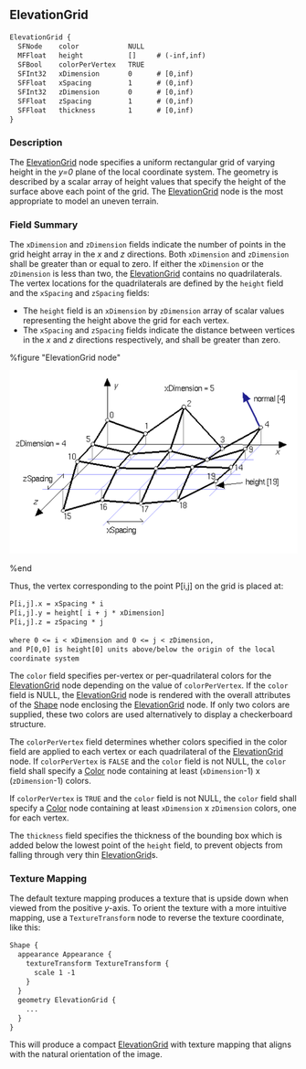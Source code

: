 ## ElevationGrid

```
ElevationGrid {
  SFNode    color            NULL
  MFFloat   height           []     # (-inf,inf)
  SFBool    colorPerVertex   TRUE
  SFInt32   xDimension       0      # [0,inf)
  SFFloat   xSpacing         1      # (0,inf)
  SFInt32   zDimension       0      # [0,inf)
  SFFloat   zSpacing         1      # (0,inf)
  SFFloat   thickness        1      # [0,inf)
}
```

### Description

The [ElevationGrid](#elevationgrid) node specifies a uniform rectangular grid of
varying height in the *y=0* plane of the local coordinate system. The geometry
is described by a scalar array of height values that specify the height of the
surface above each point of the grid. The [ElevationGrid](#elevationgrid) node
is the most appropriate to model an uneven terrain.

### Field Summary

The `xDimension` and `zDimension` fields indicate the number of points in the
grid height array in the *x* and *z* directions. Both `xDimension` and
`zDimension` shall be greater than or equal to zero. If either the `xDimension`
or the `zDimension` is less than two, the [ElevationGrid](#elevationgrid)
contains no quadrilaterals. The vertex locations for the quadrilaterals are
defined by the `height` field and the `xSpacing` and `zSpacing` fields:

- The `height` field is an `xDimension` by `zDimension` array of scalar values
representing the height above the grid for each vertex.
- The `xSpacing` and `zSpacing` fields indicate the distance between vertices in
the *x* and *z* directions respectively, and shall be greater than zero.

%figure "ElevationGrid node"

![ElevationGrid node](images/elevation_grid.png)

%end

Thus, the vertex corresponding to the point P[i,j] on the grid is placed at:

```
P[i,j].x = xSpacing * i
P[i,j].y = height[ i + j * xDimension]
P[i,j].z = zSpacing * j

where 0 <= i < xDimension and 0 <= j < zDimension,
and P[0,0] is height[0] units above/below the origin of the local
coordinate system
```

The `color` field specifies per-vertex or per-quadrilateral colors for the
[ElevationGrid](#elevationgrid) node depending on the value of `colorPerVertex`.
If the `color` field is NULL, the [ElevationGrid](#elevationgrid) node is
rendered with the overall attributes of the [Shape](shape.md#shape) node
enclosing the [ElevationGrid](#elevationgrid) node. If only two colors are
supplied, these two colors are used alternatively to display a checkerboard
structure.

The `colorPerVertex` field determines whether colors specified in the color
field are applied to each vertex or each quadrilateral of the
[ElevationGrid](#elevationgrid) node. If `colorPerVertex` is `FALSE` and the
`color` field is not NULL, the `color` field shall specify a
[Color](color.md#color) node containing at least (`xDimension`-1) x
(`zDimension`-1) colors.

If `colorPerVertex` is `TRUE` and the `color` field is not NULL, the `color`
field shall specify a [Color](color.md#color) node containing at least
`xDimension` x `zDimension` colors, one for each vertex.

The `thickness` field specifies the thickness of the bounding box which is added
below the lowest point of the `height` field, to prevent objects from falling
through very thin [ElevationGrid](#elevationgrid)s.

### Texture Mapping

The default texture mapping produces a texture that is upside down when viewed
from the positive *y*-axis. To orient the texture with a more intuitive mapping,
use a `TextureTransform` node to reverse the texture coordinate, like this:

```
Shape {
  appearance Appearance {
    textureTransform TextureTransform {
      scale 1 -1
    }
  }
  geometry ElevationGrid {
    ...
  }
}
```

This will produce a compact [ElevationGrid](#elevationgrid) with texture mapping
that aligns with the natural orientation of the image.


